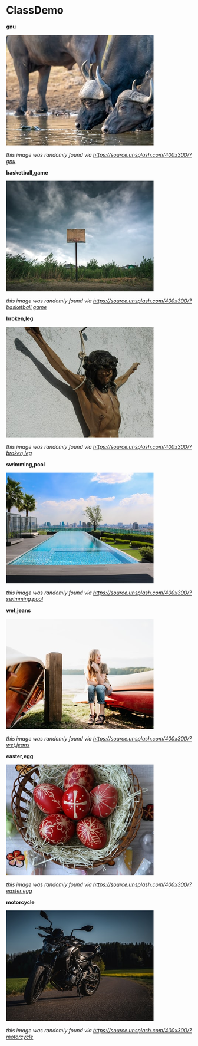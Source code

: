 # ClassDemo

**gnu**

![gnu](unsplash_gnu.jpg)

*this image was randomly found via https://source.unsplash.com/400x300/?gnu*

**basketball,game**

![basketball,game](unsplash_basketball,game.jpg)

*this image was randomly found via https://source.unsplash.com/400x300/?basketball,game*

**broken,leg**

![broken,leg](unsplash_broken,leg.jpg)

*this image was randomly found via https://source.unsplash.com/400x300/?broken,leg*

**swimming,pool**

![swimming,pool](unsplash_swimming,pool.jpg)

*this image was randomly found via https://source.unsplash.com/400x300/?swimming,pool*

**wet,jeans**

![wet,jeans](unsplash_wet,jeans.jpg)

*this image was randomly found via https://source.unsplash.com/400x300/?wet,jeans*

**easter,egg**

![easter,egg](unsplash_easter,egg.jpg)

*this image was randomly found via https://source.unsplash.com/400x300/?easter,egg*

**motorcycle**

![motorcycle](unsplash_motorcycle.jpg)

*this image was randomly found via https://source.unsplash.com/400x300/?motorcycle*


